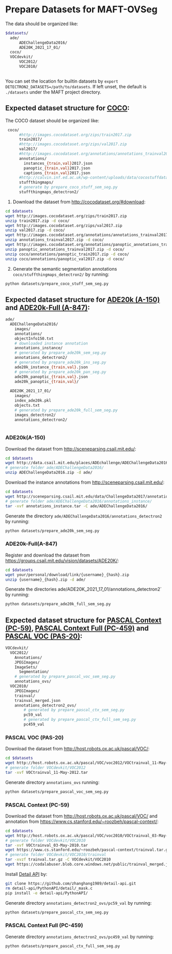 # Prepare Datasets for MAFT-OVSeg

The data should be organized like:
```bash
$datasets/
  ade/
      ADEChallengeData2016/
      ADE20K_2021_17_01/
  coco/
  VOCdevkit/
      VOC2012/
      VOC2010/
  
```

You can set the location for builtin datasets by `export DETECTRON2_DATASETS=/path/to/datasets`.
If left unset, the default is `./datasets` under the MAFT project directory.


## Expected dataset structure for [COCO](https://cocodataset.org/#download):

The COCO dataset should be organized like:
```bash
 coco/
      #http://images.cocodataset.org/zips/train2017.zip
      train2017/ 
      #http://images.cocodataset.org/zips/val2017.zip
      val2017/   
      #http://images.cocodataset.org/annotations/annotations_trainval2017.zip
      annotations/ 
        instances_{train,val}2017.json
        panoptic_{train,val}2017.json
        captions_{train,val}2017.json
      #http://calvin.inf.ed.ac.uk/wp-content/uploads/data/cocostuffdataset/stuffthingmaps_trainval2017.zip
      stuffthingmaps/
      # generate by prepare_coco_stuff_sem_seg.py
      stuffthingmaps_detectron2/
```

1. Download the dataset from http://cocodataset.org/#download:
```bash
cd $datasets
wget http://images.cocodataset.org/zips/train2017.zip
unzip train2017.zip -d coco/
wget http://images.cocodataset.org/zips/val2017.zip 
unzip val2017.zip -d coco/
wget http://images.cocodataset.org/annotations/annotations_trainval2017.zip
unzip annotations_trainval2017.zip -d coco/
wget http://images.cocodataset.org/annotations/panoptic_annotations_trainval2017.zip
unzip panoptic_annotations_trainval2017.zip -d coco/
unzip coco/annotations/panoptic_train2017.zip -d coco/
unzip coco/annotations/panoptic_val2017.zip -d coco/
```

2. Generate the semantic segmentation annotations `coco/stuffthingmaps_detectron2/` by running:
```bash
python datasets/prepare_coco_stuff_sem_seg.py
``` 


## Expected dataset structure for [ADE20k (A-150)](http://sceneparsing.csail.mit.edu/) and [ADE20k-Full (A-847)](https://groups.csail.mit.edu/vision/datasets/ADE20K/):
```bash
ade/
  ADEChallengeData2016/
    images/
    annotations/
    objectInfo150.txt
    # downloaded instance annotation
    annotations_instance/
    # generated by prepare_ade20k_sem_seg.py
    annotations_detectron2/
    # generated by prepare_ade20k_ins_seg.py
    ade20k_instance_{train,val}.json
    # generated by prepare_ade20k_pan_seg.py
    ade20k_panoptic_{train,val}.json
    ade20k_panoptic_{train,val}/
    
  ADE20K_2021_17_01/
    images/
    index_ade20k.pkl
    objects.txt
    # generated by prepare_ade20k_full_sem_seg.py
    images_detectron2/
    annotations_detectron2/
    
```

### ADE20k(A-150)

Download the dataset from http://sceneparsing.csail.mit.edu/:
```bash
cd $datasets
wget http://data.csail.mit.edu/places/ADEchallenge/ADEChallengeData2016.zip
# generate folder ade/ADEChallengeData2016/
unzip ADEChallengeData2016.zip -d ade/
```

Download the instance annotations from http://sceneparsing.csail.mit.edu/:
```bash
cd $datasets
wget http://sceneparsing.csail.mit.edu/data/ChallengeData2017/annotations_instance.tar
# generate folder ade/ADEChallengeData2016/annotations_instance/
tar -xvf annotations_instance.tar -C ade/ADEChallengeData2016/
```

Generate the directory `ade/ADEChallengeData2016/annotations_detectron2` by running: 
```bash
python datasets/prepare_ade20k_sem_seg.py
```


### ADE20k-Full(A-847)

Register and download the dataset from https://groups.csail.mit.edu/vision/datasets/ADE20K/:
```bash
cd $datasets
wget your/personal/download/link/{username}_{hash}.zip
unzip {username}_{hash}.zip -d ade/
```

Generate the directories ade/ADE20K_2021_17_01/annotations_detectron2` by running: 
```bash
python datasets/prepare_ade20k_full_sem_seg.py
```

## Expected dataset structure for [PASCAL Context (PC-59)](https://www.cs.stanford.edu/~roozbeh/pascal-context/), [PASCAL Context Full (PC-459)](https://www.cs.stanford.edu/~roozbeh/pascal-context/) and [PASCAL VOC (PAS-20)](http://host.robots.ox.ac.uk/pascal/VOC/):

```bash
VOCdevkit/
  VOC2012/
    Annotations/
    JPEGImages/
    ImageSets/
      Segmentation/
    # generated by prepare_pascal_voc_sem_seg.py
    annotations_ovs/
  VOC2010/
    JPEGImages/
    trainval/
    trainval_merged.json
    annotations_detectron2_ovs/
        # generated by prepare_pascal_ctx_sem_seg.py
        pc59_val
        # generated by prepare_pascal_ctx_full_sem_seg.py
        pc459_val
```
### PASCAL VOC (PAS-20)

Download the dataset from http://host.robots.ox.ac.uk/pascal/VOC/:
```bash
cd $datasets
wget http://host.robots.ox.ac.uk/pascal/VOC/voc2012/VOCtrainval_11-May-2012.tar
# generate folder VOCdevkit/VOC2012
tar -xvf VOCtrainval_11-May-2012.tar
```

Generate directory `annotations_ovs` running: 
```bash
python datasets/prepare_pascal_voc_sem_seg.py
```

### PASCAL Context (PC-59)

Download the dataset from http://host.robots.ox.ac.uk/pascal/VOC/ and annotation from https://www.cs.stanford.edu/~roozbeh/pascal-context/:
```bash
cd $datasets
wget http://host.robots.ox.ac.uk/pascal/VOC/voc2010/VOCtrainval_03-May-2010.tar
# generate folder VOCdevkit/VOC2010
tar -xvf VOCtrainval_03-May-2010.tar 
wget https://www.cs.stanford.edu/~roozbeh/pascal-context/trainval.tar.gz
# generate folder VOCdevkit/VOC2010/trainval
tar -xvzf trainval.tar.gz -C VOCdevkit/VOC2010 
wget https://codalabuser.blob.core.windows.net/public/trainval_merged.json -P VOCdevkit/VOC2010/
```

Install [Detail API](https://github.com/zhanghang1989/detail-api) by:
```bash
git clone https://github.com/zhanghang1989/detail-api.git
rm detail-api/PythonAPI/detail/_mask.c
pip install -e detail-api/PythonAPI/
```

Generate directory `annotations_detectron2_ovs/pc59_val` by running:
```bash
python datasets/prepare_pascal_ctx_sem_seg.py
```

### PASCAL Context Full (PC-459)

Generate directory `annotations_detectron2_ovs/pc459_val` by running:
```bash
python datasets/prepare_pascal_ctx_full_sem_seg.py
```

